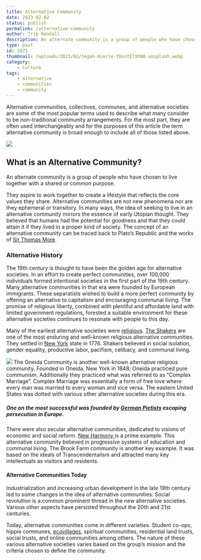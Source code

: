 ```yaml
---
title: Alternative Community
date: 2023-02-02
status: publish
permalink: /alternative-community
author: Trip Kendall
description: An alternate community is a group of people who have chosen to live together with a shared or common purpose
type: post
id: 1071
thumbnail: /uploads/2023/02/tegan-mierle-fDostElVhN8-unsplash.webp
category:
    - Culture
tags:
    - alternative
    - communities
    - community
---
```


Alternative communities, collectives, communes, and alternative societies are some of the most popular terms used to describe what many consider to be non-traditional community arrangements. For the most part, they are often used interchangeably and for the purposes of this article the term alternative community is broad enough to include all of those listed above.

![](/uploads/2023/02/tegan-mierle-fDostElVhN8-unsplash.webp)

## **What is an Alternative Community?**

An alternate community is a group of people who have chosen to live together with a shared or common purpose.   
  
They aspire to work together to create a lifestyle that reflects the core values they share. Alternative communities are not new phenomena nor are they ephemeral or transitory. In many ways, the idea of seeking to live in an alternative community mirrors the essence of early Utopian thought. They believed that humans had the potential for goodness and that they could attain it if they lived in a proper kind of society. The concept of an alternative community can be traced back to Plato’s Republic and the works of [Sir Thomas More](https://www.cliffsnotes.com/literature/u/utopia-utopian-literature/book-summary).

### **Alternative History**

The 19th century is thought to have been the golden age for alternative societies. In an effort to create perfect communities, over 100,000 individuals formed intentional societies in the first part of the 19th century. Many[ ](https://willfulminority.com/parallel-society/)alternative communities in that era were founded by European immigrants. These separatists wished to build a more perfect community by offering an alternative to capitalism and encouraging communal living. The promise of religious liberty, combined with plentiful and affordable land with limited government regulations, forested a suitable environment for these alternative societies continues to resonate with people to this day.

Many of the earliest alternative societies were [religious](https://wlog.app/posts/mega-churches-and-the-prosperity-gospel.html). [The Shakers](https://en.wikipedia.org/wiki/Shakers) are one of the most enduring and well-known religious alternative communities. They settled in [New York](https://headlin3s.com/dateline/New%20York) state in 1776. Shakers believed in social isolation, gender equality, productive labor, pacifism, celibacy, and communal living.

![](/uploads/2023/02/alternative-communities.webp) 
The Oneida Community is another well-known alternative religious community. Founded in Oneida, New York in 1848; Oneida practiced pure communism. Additionally they practiced what was referred to as “Complex Marriage”. Complex Marriage was essentially a form of free love where every man was married to every woman and vice versa. The eastern United States was dotted with various other alternative societies during this era.

##### One on the most successful was founded by [German Pietists](https://www.psupress.org/books/titles/978-0-271-07934-9.html) escaping persecution in Europe.

There were also secular alternative communities, dedicated to visions of economic and social reform. [New Harmony ](https://www.indianamuseum.org/historic-sites/new-harmony)is a prime example. This alternative community believed in progressive systems of education and communal living. The Brook Farm community is another key example. It was based on the ideals of Transcendentalism and attracted many key intellectuals as visitors and residents.

#### **Alternative Communities Today**

Industrialization and increasing urban development in the late 19th century led to some changes in the idea of alternative communities. Social revolution is a common prominent thread in the new alternative societies. Various other aspects have persisted throughout the 20th and 21st centuries.

Today, alternative communities come in different varieties. Student co-ops, hippie communes, [ecovillages](https://www.ic.org/directory/ecovillages), spiritual communities, residential land trusts, social trusts, and online communities among others. The nature of these various alternative societies varies based on the group’s mission and the criteria chosen to define the community.